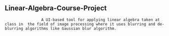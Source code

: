 ## Linear-Algebra-Course-Project
                    A UI-based tool for applying linear algebra taken at class in  the field of image processing where it uses blurring and de-blurring algorithms like Gaussian blur algorithm.
